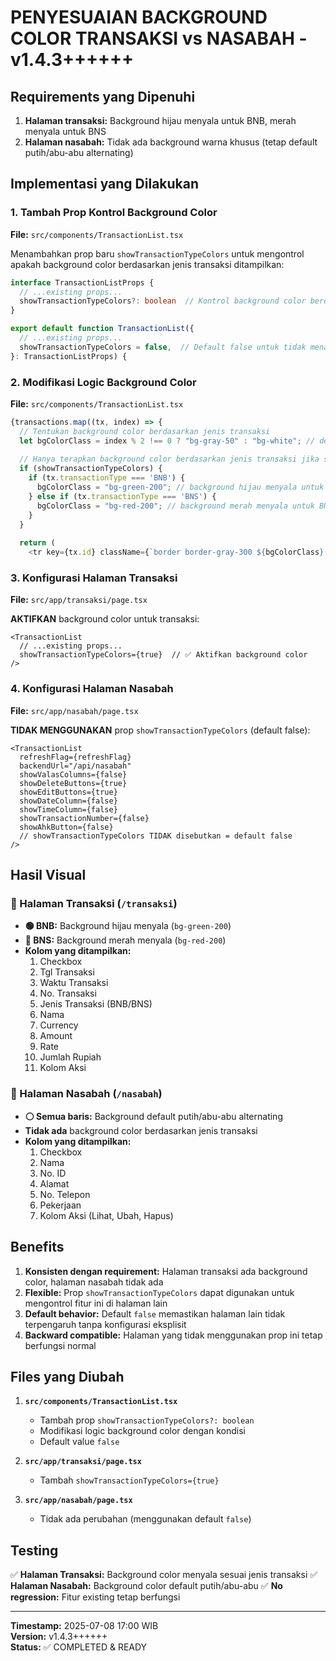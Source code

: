 # PENYESUAIAN BACKGROUND COLOR TRANSAKSI vs NASABAH - v1.4.3++++++

## Requirements yang Dipenuhi
1. **Halaman transaksi:** Background hijau menyala untuk BNB, merah menyala untuk BNS
2. **Halaman nasabah:** Tidak ada background warna khusus (tetap default putih/abu-abu alternating)

## Implementasi yang Dilakukan

### 1. Tambah Prop Kontrol Background Color
**File:** `src/components/TransactionList.tsx`

Menambahkan prop baru `showTransactionTypeColors` untuk mengontrol apakah background color berdasarkan jenis transaksi ditampilkan:

```typescript
interface TransactionListProps {
  // ...existing props...
  showTransactionTypeColors?: boolean  // Kontrol background color berdasarkan jenis transaksi
}

export default function TransactionList({
  // ...existing props...
  showTransactionTypeColors = false,  // Default false untuk tidak menampilkan background color
}: TransactionListProps) {
```

### 2. Modifikasi Logic Background Color
**File:** `src/components/TransactionList.tsx`

```typescript
{transactions.map((tx, index) => {
  // Tentukan background color berdasarkan jenis transaksi
  let bgColorClass = index % 2 !== 0 ? "bg-gray-50" : "bg-white"; // default alternating
  
  // Hanya terapkan background color berdasarkan jenis transaksi jika showTransactionTypeColors = true
  if (showTransactionTypeColors) {
    if (tx.transactionType === 'BNB') {
      bgColorClass = "bg-green-200"; // background hijau menyala untuk BNB
    } else if (tx.transactionType === 'BNS') {
      bgColorClass = "bg-red-200"; // background merah menyala untuk BNS
    }
  }
  
  return (
    <tr key={tx.id} className={`border border-gray-300 ${bgColorClass} hover:bg-gray-100`}>
```

### 3. Konfigurasi Halaman Transaksi
**File:** `src/app/transaksi/page.tsx`

**AKTIFKAN** background color untuk transaksi:
```tsx
<TransactionList 
  // ...existing props...
  showTransactionTypeColors={true}  // ✅ Aktifkan background color
/>
```

### 4. Konfigurasi Halaman Nasabah
**File:** `src/app/nasabah/page.tsx`

**TIDAK MENGGUNAKAN** prop `showTransactionTypeColors` (default false):
```tsx
<TransactionList 
  refreshFlag={refreshFlag} 
  backendUrl="/api/nasabah"
  showValasColumns={false}
  showDeleteButtons={true}
  showEditButtons={true}
  showDateColumn={false}
  showTimeColumn={false}
  showTransactionNumber={false}
  showAhkButton={false}
  // showTransactionTypeColors TIDAK disebutkan = default false
/>
```

## Hasil Visual

### 🎨 Halaman Transaksi (`/transaksi`)
- **🟢 BNB:** Background hijau menyala (`bg-green-200`)
- **🔴 BNS:** Background merah menyala (`bg-red-200`)
- **Kolom yang ditampilkan:**
  1. Checkbox
  2. Tgl Transaksi
  3. Waktu Transaksi
  4. No. Transaksi
  5. Jenis Transaksi (BNB/BNS)
  6. Nama
  7. Currency
  8. Amount
  9. Rate
  10. Jumlah Rupiah
  11. Kolom Aksi

### 📄 Halaman Nasabah (`/nasabah`)
- **⚪ Semua baris:** Background default putih/abu-abu alternating
- **Tidak ada** background color berdasarkan jenis transaksi
- **Kolom yang ditampilkan:**
  1. Checkbox
  2. Nama
  3. No. ID
  4. Alamat
  5. No. Telepon
  6. Pekerjaan
  7. Kolom Aksi (Lihat, Ubah, Hapus)

## Benefits

1. **Konsisten dengan requirement:** Halaman transaksi ada background color, halaman nasabah tidak ada
2. **Flexible:** Prop `showTransactionTypeColors` dapat digunakan untuk mengontrol fitur ini di halaman lain
3. **Default behavior:** Default `false` memastikan halaman lain tidak terpengaruh tanpa konfigurasi eksplisit
4. **Backward compatible:** Halaman yang tidak menggunakan prop ini tetap berfungsi normal

## Files yang Diubah

1. **`src/components/TransactionList.tsx`**
   - Tambah prop `showTransactionTypeColors?: boolean`
   - Modifikasi logic background color dengan kondisi
   - Default value `false`

2. **`src/app/transaksi/page.tsx`**
   - Tambah `showTransactionTypeColors={true}`

3. **`src/app/nasabah/page.tsx`**
   - Tidak ada perubahan (menggunakan default `false`)

## Testing

✅ **Halaman Transaksi:** Background color menyala sesuai jenis transaksi
✅ **Halaman Nasabah:** Background color default putih/abu-abu
✅ **No regression:** Fitur existing tetap berfungsi

---

**Timestamp:** 2025-07-08 17:00 WIB  
**Version:** v1.4.3++++++  
**Status:** ✅ COMPLETED & READY
